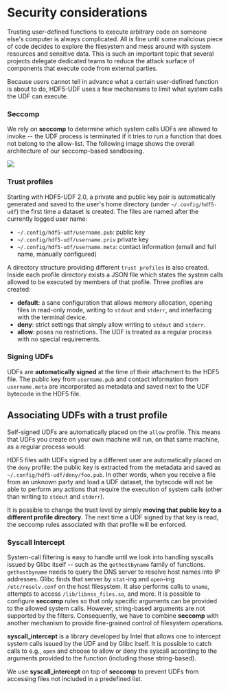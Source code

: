 # Security considerations

Trusting user-defined functions to execute arbitrary code on someone else's
computer is always complicated. All is fine until some malicious piece of code
decides to explore the filesystem and mess around with system resources and
sensitive data. This is such an important topic that several projects delegate
dedicated teams to reduce the attack surface of components that execute code
from external parties.

Because users cannot tell in advance what a certain user-defined function is
about to do, HDF5-UDF uses a few mechanisms to limit what system calls the
UDF can execute.

### Seccomp

We rely on **seccomp** to determine which system calls UDFs are allowed to
invoke -- the UDF process is terminated if it tries to run a function that
does not belong to the allow-list. The following image shows the overall
architecture of our seccomp-based sandboxing.

![](images/hdf5-udf-seccomp.png)

### Trust profiles

Starting with HDF5-UDF 2.0, a private and public key pair is automatically generated
and saved to the user's home directory (under `~/.config/hdf5-udf`) the first time
a dataset is created. The files are named after the currently logged user name:

- `~/.config/hdf5-udf/username.pub`: public key
- `~/.config/hdf5-udf/username.priv` private key
- `~/.config/hdf5-udf/username.meta`: contact information (email and full name,
  manually configured)

A directory structure providing different `trust profiles` is also created. Inside
each profile directory exists a JSON file which states the system calls allowed to
be executed by members of that profile. Three profiles are created:

- **default**: a sane configuration that allows memory allocation, opening files in
  read-only mode, writing to `stdout` and `stderr`, and interfacing with the
  terminal device.
- **deny**: strict settings that simply allow writing to `stdout` and `stderr`.
- **allow**: poses no restrictions. The UDF is treated as a regular process with
  no special requirements.

### Signing UDFs

UDFs are **automatically signed** at the time of their attachment to the HDF5 file.
The public key from `username.pub` and contact information from `username.meta`
are incorporated as metadata and saved next to the UDF bytecode in the HDF5 file.

Associating UDFs with a trust profile
-------------------------------------

Self-signed UDFs are automatically placed on the `allow` profile. This means that
UDFs you create on your own machine will run, on that same machine, as a regular
process would.

HDF5 files with UDFs signed by a different user are automatically placed on the
`deny` profile: the public key is extracted from the metadata and saved as
`~/.config/hdf5-udf/deny/foo.pub`. In other words, when you receive a file from
an unknown party and load a UDF dataset, the bytecode will not be able to perform
any actions that require the execution of system calls (other than writing to
`stdout` and `stderr`).

It is possible to change the trust level by simply **moving that public key to a
different profile directory**. The next time a UDF signed by that key is read,
the seccomp rules associated with that profile will be enforced.

### Syscall Intercept

System-call filtering is easy to handle until we look into handling syscalls
issued by Glibc itself -- such as the `gethostbyname` family of functions.
`gethostbyname` needs to query the DNS server to resolve host names into IP
addresses. Glibc finds that server by `stat`-ing and `open`-ing `/etc/resolv.conf`
on the host filesystem. It also performs calls to `uname`, attempts to access
`/lib/libnss_files.so`, and more. It is possible to configure **seccomp** rules
so that only specific arguments can be provided to the allowed system calls.
However, string-based arguments are not supported by the filters. Consequently,
we have to combine **seccomp** with another mechanism to provide fine-grained
control of filesystem operations.

**syscall_intercept** is a library developed by Intel that allows one to intercept
system calls issued by the UDF and by Glibc itself. It is possible to catch calls
to e.g., `open` and choose to allow or deny the syscall according to the arguments
provided to the function (including those string-based).

We use **syscall_intercept** on top of **seccomp** to prevent UDFs from accessing 
files not included in a predefined list.
